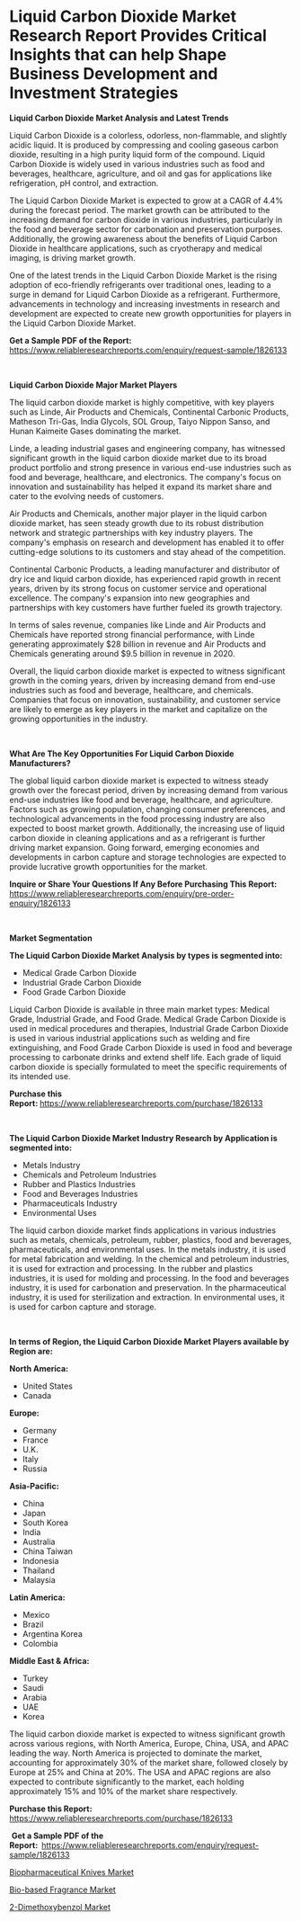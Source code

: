 <p><h1>Liquid Carbon Dioxide Market Research Report Provides Critical Insights that can help Shape Business Development and Investment Strategies</h1></p><p><strong>Liquid Carbon Dioxide Market Analysis and Latest Trends</strong></p>
<p><p>Liquid Carbon Dioxide is a colorless, odorless, non-flammable, and slightly acidic liquid. It is produced by compressing and cooling gaseous carbon dioxide, resulting in a high purity liquid form of the compound. Liquid Carbon Dioxide is widely used in various industries such as food and beverages, healthcare, agriculture, and oil and gas for applications like refrigeration, pH control, and extraction.</p><p>The Liquid Carbon Dioxide Market is expected to grow at a CAGR of 4.4% during the forecast period. The market growth can be attributed to the increasing demand for carbon dioxide in various industries, particularly in the food and beverage sector for carbonation and preservation purposes. Additionally, the growing awareness about the benefits of Liquid Carbon Dioxide in healthcare applications, such as cryotherapy and medical imaging, is driving market growth.</p><p>One of the latest trends in the Liquid Carbon Dioxide Market is the rising adoption of eco-friendly refrigerants over traditional ones, leading to a surge in demand for Liquid Carbon Dioxide as a refrigerant. Furthermore, advancements in technology and increasing investments in research and development are expected to create new growth opportunities for players in the Liquid Carbon Dioxide Market.</p></p>
<p><strong>Get a Sample PDF of the Report:&nbsp;</strong> <a href="https://www.reliableresearchreports.com/enquiry/request-sample/1826133">https://www.reliableresearchreports.com/enquiry/request-sample/1826133</a></p>
<p>&nbsp;</p>
<p><strong>Liquid Carbon Dioxide Major Market Players</strong></p>
<p><p>The liquid carbon dioxide market is highly competitive, with key players such as Linde, Air Products and Chemicals, Continental Carbonic Products, Matheson Tri-Gas, India Glycols, SOL Group, Taiyo Nippon Sanso, and Hunan Kaimeite Gases dominating the market.</p><p>Linde, a leading industrial gases and engineering company, has witnessed significant growth in the liquid carbon dioxide market due to its broad product portfolio and strong presence in various end-use industries such as food and beverage, healthcare, and electronics. The company's focus on innovation and sustainability has helped it expand its market share and cater to the evolving needs of customers.</p><p>Air Products and Chemicals, another major player in the liquid carbon dioxide market, has seen steady growth due to its robust distribution network and strategic partnerships with key industry players. The company's emphasis on research and development has enabled it to offer cutting-edge solutions to its customers and stay ahead of the competition.</p><p>Continental Carbonic Products, a leading manufacturer and distributor of dry ice and liquid carbon dioxide, has experienced rapid growth in recent years, driven by its strong focus on customer service and operational excellence. The company's expansion into new geographies and partnerships with key customers have further fueled its growth trajectory.</p><p>In terms of sales revenue, companies like Linde and Air Products and Chemicals have reported strong financial performance, with Linde generating approximately $28 billion in revenue and Air Products and Chemicals generating around $9.5 billion in revenue in 2020.</p><p>Overall, the liquid carbon dioxide market is expected to witness significant growth in the coming years, driven by increasing demand from end-use industries such as food and beverage, healthcare, and chemicals. Companies that focus on innovation, sustainability, and customer service are likely to emerge as key players in the market and capitalize on the growing opportunities in the industry.</p></p>
<p>&nbsp;</p>
<p><strong>What Are The Key Opportunities For Liquid Carbon Dioxide Manufacturers?</strong></p>
<p><p>The global liquid carbon dioxide market is expected to witness steady growth over the forecast period, driven by increasing demand from various end-use industries like food and beverage, healthcare, and agriculture. Factors such as growing population, changing consumer preferences, and technological advancements in the food processing industry are also expected to boost market growth. Additionally, the increasing use of liquid carbon dioxide in cleaning applications and as a refrigerant is further driving market expansion. Going forward, emerging economies and developments in carbon capture and storage technologies are expected to provide lucrative growth opportunities for the market.</p></p>
<p><strong>Inquire or Share Your Questions If Any Before Purchasing This Report:</strong> <a href="https://www.reliableresearchreports.com/enquiry/pre-order-enquiry/1826133">https://www.reliableresearchreports.com/enquiry/pre-order-enquiry/1826133</a></p>
<p>&nbsp;</p>
<p><strong>Market Segmentation</strong></p>
<p><strong>The Liquid Carbon Dioxide Market Analysis by types is segmented into:</strong></p>
<p><ul><li>Medical Grade Carbon Dioxide</li><li>Industrial Grade Carbon Dioxide</li><li>Food Grade Carbon Dioxide</li></ul></p>
<p><p>Liquid Carbon Dioxide is available in three main market types: Medical Grade, Industrial Grade, and Food Grade. Medical Grade Carbon Dioxide is used in medical procedures and therapies, Industrial Grade Carbon Dioxide is used in various industrial applications such as welding and fire extinguishing, and Food Grade Carbon Dioxide is used in food and beverage processing to carbonate drinks and extend shelf life. Each grade of liquid carbon dioxide is specially formulated to meet the specific requirements of its intended use.</p></p>
<p><strong>Purchase this Report:&nbsp;</strong><a href="https://www.reliableresearchreports.com/purchase/1826133">https://www.reliableresearchreports.com/purchase/1826133</a></p>
<p>&nbsp;</p>
<p><strong>The Liquid Carbon Dioxide Market Industry Research by Application is segmented into:</strong></p>
<p><ul><li>Metals Industry</li><li>Chemicals and Petroleum Industries</li><li>Rubber and Plastics Industries</li><li>Food and Beverages Industries</li><li>Pharmaceuticals Industry</li><li>Environmental Uses</li></ul></p>
<p><p>The liquid carbon dioxide market finds applications in various industries such as metals, chemicals, petroleum, rubber, plastics, food and beverages, pharmaceuticals, and environmental uses. In the metals industry, it is used for metal fabrication and welding. In the chemical and petroleum industries, it is used for extraction and processing. In the rubber and plastics industries, it is used for molding and processing. In the food and beverages industry, it is used for carbonation and preservation. In the pharmaceutical industry, it is used for sterilization and extraction. In environmental uses, it is used for carbon capture and storage.</p></p>
<p>&nbsp;</p>
<p><strong>In terms of Region, the Liquid Carbon Dioxide Market Players available by Region are:</strong></p>
<p>
    <p> <strong> North America: </strong>
        <ul>
            <li>United States</li>
            <li>Canada</li>
        </ul>
        </p> 
    <p> <strong> Europe: </strong>
        <ul>
            <li>Germany</li>
            <li>France</li>
            <li>U.K.</li>
            <li>Italy</li>
            <li>Russia</li>
        </ul>
        </p> 
    <p> <strong> Asia-Pacific: </strong>
        <ul>
            <li>China</li>
            <li>Japan</li>
            <li>South Korea</li>
            <li>India</li>
            <li>Australia</li>
            <li>China Taiwan</li>
            <li>Indonesia</li>
            <li>Thailand</li>
            <li>Malaysia</li>
        </ul>
        </p> 
    <p> <strong> Latin America: </strong>
        <ul>
            <li>Mexico</li>
            <li>Brazil</li>
            <li>Argentina Korea</li>
            <li>Colombia</li>
        </ul>
        </p> 
    <p> <strong> Middle East & Africa: </strong>
        <ul>
            <li>Turkey</li>
            <li>Saudi</li>
            <li>Arabia</li>
            <li>UAE</li>
            <li>Korea</li>
        </ul>
    </p>
    </p>
<p><p>The liquid carbon dioxide market is expected to witness significant growth across various regions, with North America, Europe, China, USA, and APAC leading the way. North America is projected to dominate the market, accounting for approximately 30% of the market share, followed closely by Europe at 25% and China at 20%. The USA and APAC regions are also expected to contribute significantly to the market, each holding approximately 15% and 10% of the market share respectively.</p></p>
<p><strong>Purchase this Report: </strong><a href="https://www.reliableresearchreports.com/purchase/1826133">https://www.reliableresearchreports.com/purchase/1826133</a></p>
<p>&nbsp;<strong>Get a Sample PDF of the Report:&nbsp;&nbsp;</strong><a href="https://www.reliableresearchreports.com/enquiry/request-sample/1826133">https://www.reliableresearchreports.com/enquiry/request-sample/1826133</a></p>
<p><strong></strong></p>
<p><p><a href="https://view.publitas.com/reportprime-1/biopharmaceutical-knives-market-insights-market-players-and-forecast-till-2030/">Biopharmaceutical Knives Market</a></p><p><a href="https://view.publitas.com/reportprime-1/bio-based-fragrance-market-research-report-unlocks-analysis-on-the-market-financial-status-market-size-and-market-revenue-upto-2030/">Bio-based Fragrance Market</a></p><p><a href="https://view.publitas.com/reportprime-1/2-dimethoxybenzol-market-insights-market-players-and-forecast-till-2030/">2-Dimethoxybenzol Market</a></p></p>